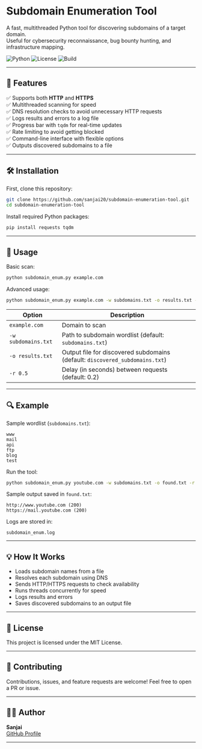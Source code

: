 # Subdomain Enumeration Tool

A fast, multithreaded Python tool for discovering subdomains of a target domain.  
Useful for cybersecurity reconnaissance, bug bounty hunting, and infrastructure mapping.

![Python](https://img.shields.io/badge/python-3.7%2B-blue)
![License](https://img.shields.io/badge/license-MIT-green)
![Build](https://img.shields.io/badge/status-active-brightgreen)

---

## 🚀 Features

✅ Supports both **HTTP** and **HTTPS**  
✅ Multithreaded scanning for speed  
✅ DNS resolution checks to avoid unnecessary HTTP requests  
✅ Logs results and errors to a log file  
✅ Progress bar with `tqdm` for real-time updates  
✅ Rate limiting to avoid getting blocked  
✅ Command-line interface with flexible options  
✅ Outputs discovered subdomains to a file

---

## 🛠 Installation

First, clone this repository:

```bash
git clone https://github.com/sanjai20/subdomain-enumeration-tool.git
cd subdomain-enumeration-tool
```

Install required Python packages:

```bash
pip install requests tqdm
```

---

## 📄 Usage

Basic scan:

```bash
python subdomain_enum.py example.com
```

Advanced usage:

```bash
python subdomain_enum.py example.com -w subdomains.txt -o results.txt -r 0.5
```

| Option                | Description                                  |
|------------------------|----------------------------------------------|
| `example.com`         | Domain to scan                               |
| `-w subdomains.txt`   | Path to subdomain wordlist (default: `subdomains.txt`) |
| `-o results.txt`      | Output file for discovered subdomains (default: `discovered_subdomains.txt`) |
| `-r 0.5`              | Delay (in seconds) between requests (default: 0.2) |

---

## 🔍 Example

Sample wordlist (`subdomains.txt`):

```
www
mail
api
ftp
blog
test
```

Run the tool:

```bash
python subdomain_enum.py youtube.com -w subdomains.txt -o found.txt -r 0.3
```

Sample output saved in `found.txt`:

```
http://www.youtube.com (200)
https://mail.youtube.com (200)
```

Logs are stored in:

```
subdomain_enum.log
```

---

## 💡 How It Works

- Loads subdomain names from a file
- Resolves each subdomain using DNS
- Sends HTTP/HTTPS requests to check availability
- Runs threads concurrently for speed
- Logs results and errors
- Saves discovered subdomains to an output file

---

## 📝 License

This project is licensed under the MIT License.

---

## 🤝 Contributing

Contributions, issues, and feature requests are welcome! Feel free to open a PR or issue.

---

## 🙋‍♂️ Author

**Sanjai**  
[GitHub Profile](https://github.com/sanjai20)

---
